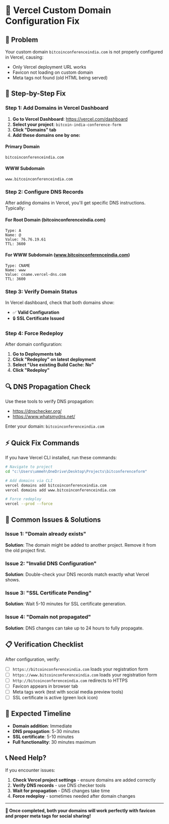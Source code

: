 # 🚀 Vercel Custom Domain Configuration Fix

## 🎯 Problem
Your custom domain `bitcoinconferenceindia.com` is not properly configured in Vercel, causing:
- Only Vercel deployment URL works
- Favicon not loading on custom domain
- Meta tags not found (old HTML being served)

## 🔧 Step-by-Step Fix

### Step 1: Add Domains in Vercel Dashboard

1. **Go to Vercel Dashboard**: https://vercel.com/dashboard
2. **Select your project**: `bitcoin-india-conference-form`
3. **Click "Domains" tab**
4. **Add these domains one by one:**

#### Primary Domain
```
bitcoinconferenceindia.com
```

#### WWW Subdomain
```
www.bitcoinconferenceindia.com
```

### Step 2: Configure DNS Records

After adding domains in Vercel, you'll get specific DNS instructions. Typically:

#### For Root Domain (bitcoinconferenceindia.com)
```
Type: A
Name: @
Value: 76.76.19.61
TTL: 3600
```

#### For WWW Subdomain (www.bitcoinconferenceindia.com)
```
Type: CNAME
Name: www
Value: cname.vercel-dns.com
TTL: 3600
```

### Step 3: Verify Domain Status

In Vercel dashboard, check that both domains show:
- ✅ **Valid Configuration**
- 🔒 **SSL Certificate Issued**

### Step 4: Force Redeploy

After domain configuration:

1. **Go to Deployments tab**
2. **Click "Redeploy" on latest deployment**
3. **Select "Use existing Build Cache: No"**
4. **Click "Redeploy"**

## 🔍 DNS Propagation Check

Use these tools to verify DNS propagation:
- https://dnschecker.org/
- https://www.whatsmydns.net/

Enter your domain: `bitcoinconferenceindia.com`

## ⚡ Quick Fix Commands

If you have Vercel CLI installed, run these commands:

```bash
# Navigate to project
cd "c:\Users\ummeh\OneDrive\Desktop\Projects\bitconferenceform"

# Add domains via CLI
vercel domains add bitcoinconferenceindia.com
vercel domains add www.bitcoinconferenceindia.com

# Force redeploy
vercel --prod --force
```

## 🚨 Common Issues & Solutions

### Issue 1: "Domain already exists"
**Solution**: The domain might be added to another project. Remove it from the old project first.

### Issue 2: "Invalid DNS Configuration"
**Solution**: Double-check your DNS records match exactly what Vercel shows.

### Issue 3: "SSL Certificate Pending"
**Solution**: Wait 5-10 minutes for SSL certificate generation.

### Issue 4: "Domain not propagated"
**Solution**: DNS changes can take up to 24 hours to fully propagate.

## 📋 Verification Checklist

After configuration, verify:

- [ ] `https://bitcoinconferenceindia.com` loads your registration form
- [ ] `https://www.bitcoinconferenceindia.com` loads your registration form  
- [ ] `http://bitcoinconferenceindia.com` redirects to HTTPS
- [ ] Favicon appears in browser tab
- [ ] Meta tags work (test with social media preview tools)
- [ ] SSL certificate is active (green lock icon)

## 🎯 Expected Timeline

- **Domain addition**: Immediate
- **DNS propagation**: 5-30 minutes
- **SSL certificate**: 5-10 minutes
- **Full functionality**: 30 minutes maximum

## 📞 Need Help?

If you encounter issues:

1. **Check Vercel project settings** - ensure domains are added correctly
2. **Verify DNS records** - use DNS checker tools
3. **Wait for propagation** - DNS changes take time
4. **Force redeploy** - sometimes needed after domain changes

---

**🎉 Once completed, both your domains will work perfectly with favicon and proper meta tags for social sharing!**